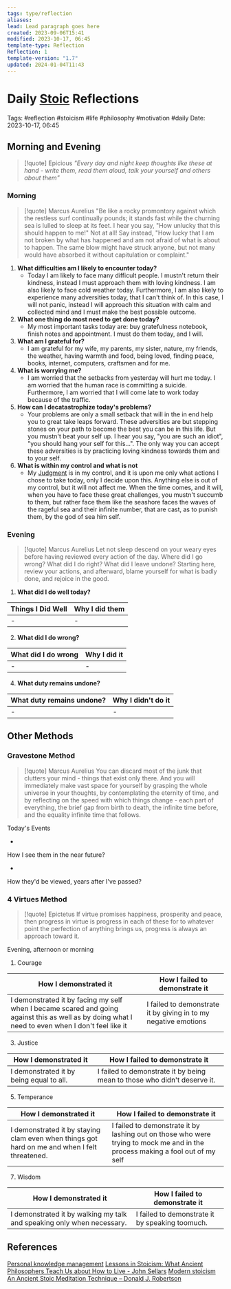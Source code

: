 ```yaml
---
tags: type/reflection
aliases: 
lead: Lead paragraph goes here
created: 2023-09-06T15:41
modified: 2023-10-17, 06:45
template-type: Reflection
Reflection: 1
template-version: "1.7"
updated: 2024-01-04T11:43
---
```



# Daily [Stoic](../SLIP-BOX/Stoicism.md) Reflections

Tags:  #reflection #stoicism #life #philosophy #motivation #daily 
Date: 2023-10-17, 06:45

## Morning and Evening

> [!quote] Epicious 
> _"Every day and night keep thoughts like these at hand - write them, read them aloud, talk your yourself and others about them"_

### Morning

> [!quote] Marcus Aurelius
> "Be like a rocky promontory against which the restless surf continually pounds; it stands fast while the churning sea is lulled to sleep at its feet. I hear you say, "How unlucky that this should happen to me!" Not at all! Say instead, "How lucky that I am not broken by what has happened and am not afraid of what is about to happen. The same blow might have struck anyone, but not many would have absorbed it without capitulation or complaint."

1. **What difficulties am I likely to encounter today?**
	- Today I am likely to face many difficult people. I mustn't return their kindness, instead I must approach them with loving kindness. I am also likely to face cold weather today. Furthermore, I am also likely to experience many adversities today, that I can't think of. In this case, I will not panic, instead I will approach this situation with calm and collected mind and I must make the best possible outcome.   
2. **What one thing do most need to get done today?**
	- My most important tasks today are: buy gratefulness notebook, finish notes and appointment. I must do them today, and I will. 
1. **What am I grateful for?**
	-  I am grateful for my wife, my parents, my sister, nature, my friends, the weather, having warmth and food, being loved, finding peace, books, internet, computers, craftsmen and for me.
2. **What is worrying me?**
	-  I am worried that the setbacks from yesterday will hurt me today. I am worried that the human race is committing a suicide. Furthermore, I am worried that I will come late to work today because of the traffic. 
3. **How can I decatastrophize today's problems?**
	- Your problems are only a small setback that will in the in end help you to great take leaps forward. These adversities are but stepping stones on your path to become the best you can be in this life. But you mustn't beat your self up. I hear you say, "you are such an idiot", "you should hang your self for this...". The only way you can accept these adversities is by practicing loving kindness towards them and to your self.  
4. **What is within my control and what is not**
	- My [Judgment](../SLIP-BOX/Control%20Over%20Judgment.md) is in my control, and it is upon me only what actions I chose to take today, only I decide upon this. Anything else is out of my control, but it will not affect me. When the time comes, and it will, when you have to face these great challenges, you mustn't succumb to them, but rather face them like the seashore faces the waves of the rageful sea and their infinite number, that are cast, as to punish them, by the god of sea him self.  

### Evening

> [!quote] Marcus Aurelius
> Let not sleep descend on your weary eyes before having reviewed every action of the day. Where did I go wrong? What did I do right? What did I leave undone? Starting here, review your actions, and afterward, blame yourself for what is badly done, and rejoice in the good.

1. **What did I do well today?**

| Things I Did Well | Why I did them |
| ------------------- | ---------------- |
| -                 | -              |

2. **What did I do wrong?**

| What did I do wrong | Why I did it |
| ------------------- | ---------------- |
| -                 | -              |

4. **What duty remains undone?**

| What duty remains undone? | Why I didn't do it |
| ------------------- | ---------------- |
| -                 | -              |

## Other Methods

### Gravestone Method

> [!quote] Marcus Aurelius
> You can discard most of the junk that clutters your mind - things that exist only there. And you will immediately make vast space for yourself by grasping the whole universe in your thoughts, by contemplating the eternity of time, and by reflecting on the speed with which things change - each part of everything, the brief gap from birth to death, the infinite time before, and the equality infinite time that follows. 

Today's Events 

- 

How I see them in the near future? 

-

How they'd be viewed, years after I've passed?

### 4 Virtues Method

> [!quote] Epictetus 
> If virtue promises happiness, prosperity and peace, then progress in virtue is progress in each of these for to whatever point the perfection of anything brings us, progress is always an approach toward it.

Evening, afternoon or morning

1. Courage 

| How I demonstrated it  | How I failed to demonstrate it |
| ------------------- | ---------------- |
| I demonstrated it by facing my self when I became scared and going against this as well as by doing what I need to even when I don't feel like it | I failed to demonstrate it by giving in to my negative emotions |

3. Justice

| How I demonstrated it  | How I failed to demonstrate it |
| ------------------- | ---------------- |
| I demonstrated it by being equal to all. | I failed to demonstrate it by being mean to those who didn't deserve it. |     

5. Temperance

| How I demonstrated it  | How I failed to demonstrate it |
| ------------------- | ---------------- |
| I demonstrated it by staying clam even when things got hard on me and when I felt threatened. | I failed to demonstrate it by lashing out on those who were trying to mock me and in the process making a fool out of my self |        

7. Wisdom

| How I demonstrated it  | How I failed to demonstrate it |
| ------------------- | ---------------- |
| I demonstrated it by walking my talk and speaking only when necessary. | I failed to demonstrate it by speaking toomuch.  |         

## References

[Personal knowledge management](Personal%20knowledge%20management.md)
[Lessons in Stoicism: What Ancient Philosophers Teach Us about How to Live - John Sellars](https://books.google.cz/books/about/Lessons_in_Stoicism.html?id=ky84zQEACAAJ&redir_esc=y)
[Modern stoicism](https://modernstoicism.com/)
[An Ancient Stoic Meditation Technique – Donald J. Robertson](https://donaldrobertson.name/2017/03/22/an-ancient-stoic-meditation-technique/)


